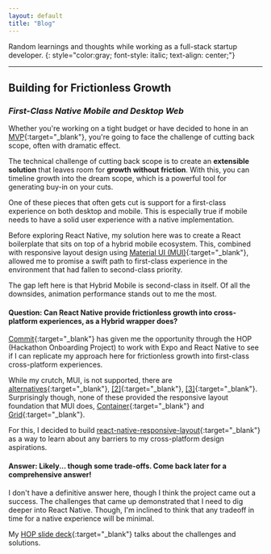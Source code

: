 ```yaml
---
layout: default
title: "Blog"
---
```



Random learnings and thoughts while working as a full-stack startup developer.
{: style="color:gray; font-style: italic; text-align: center;"}

---

## Building for Frictionless Growth
### *First-Class Native Mobile and Desktop Web*

Whether you're working on a tight budget or have decided to hone in an [MVP](https://en.wikipedia.org/wiki/Minimum_viable_product){:target="_blank"},
you're going to face the challenge of cutting back scope, often with dramatic effect.

The technical challenge of cutting back scope is to create an **extensible solution** that leaves room for **growth without
friction**. With this, you can timeline growth into the dream scope, which is a powerful tool for generating
buy-in on your cuts.

One of these pieces that often gets cut is support for a first-class experience on both desktop and mobile. This is
especially true if mobile needs to have a solid user experience with a native implementation.

Before exploring React Native, my solution here was to create a React boilerplate that sits on top of a hybrid mobile
ecosystem. This, combined with responsive layout design using [Material UI (MUI)](https://mui.com){:target="_blank"}, allowed me to promise a
swift path to first-class experience in the environment that had fallen to second-class priority.

The gap left here is that Hybrid Mobile is second-class in itself. Of all the downsides, animation performance stands
out to me the most.

#### Question: Can React Native provide frictionless growth into cross-platform experiences, as a Hybrid wrapper does?

[Commit](https://commit.dev){:target="_blank"} has given me the opportunity through the HOP (Hackathon Onboarding Project) to work with
Expo and React Native to see if I can replicate my approach here for frictionless growth into first-class cross-platform
experiences.

While my crutch, MUI, is not supported, there are [alternatives](https://reactnativeelements.com/){:target="_blank"},
[[2]](https://akveo.github.io/react-native-ui-kitten/){:target="_blank"}, [[3]](https://reactnativepaper.com/){:target="_blank"}.
Surprisingly though, none of these provided the responsive layout foundation that MUI does,
[Container](https://mui.com/material-ui/react-container/#main-content){:target="_blank"} and
[Grid](https://mui.com/material-ui/react-grid/#main-content){:target="_blank"}.

For this, I decided to build [react-native-responsive-layout](https://www.npmjs.com/package/@sklink/react-native-responsive-layout){:target="_blank"}
as a way to learn about any barriers to my cross-platform design aspirations.

#### Answer: Likely... though some trade-offs. Come back later for a comprehensive answer!

I don't have a definitive answer here, though I think the project came out a success. The challenges that came up
demonstrated that I need to dig deeper into React Native. Though, I'm inclined to think that any tradeoff in time for a
native experience will be minimal.

My [HOP slide deck](https://pitch.com/public/06c5f583-7c6c-4199-ae29-94204861a47f){:target="_blank"} talks about
the challenges and solutions.

